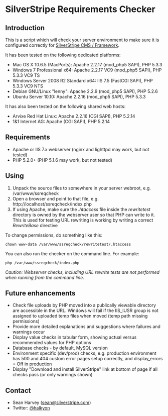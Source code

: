 # SilverStripe Requirements Checker

## Introduction

This is a script which will check your server environment to make sure it is configured correctly
for [SilverStripe CMS / Framework](http://silverstripe.org).

It has been tested on the following dedicated platforms:

 * Mac OS X 10.6.5 (MacPorts): Apache 2.2.17 (mod_php5 SAPI), PHP 5.3.3
 * Windows 7 Professional x64: Apache 2.2.17 VC9 (mod_php5 SAPI), PHP 5.3.3 VC9 TS
 * Windows Server 2008 R2 Standard x64: IIS 7.5 (FastCGI SAPI), PHP 5.3.3 VC9 NTS
 * Debian GNU/Linux "lenny": Apache 2.2.9 (mod_php5 SAPI), PHP 5.2.6
 * Ubuntu Server 10.10: Apache 2.2.16 (mod_php5 SAPI), PHP 5.3.3

It has also been tested on the following shared web hosts:

 * Arvixe Red Hat Linux: Apache 2.2.16 (CGI SAPI), PHP 5.2.14
 * 1&1 Internet AG: Apache (CGI SAPI), PHP 5.2.14

## Requirements

 * Apache or IIS 7.x webserver (nginx and lighttpd may work, but not tested)
 * PHP 5.2.0+ (PHP 5.1.6 may work, but not tested)

## Using

 1. Unpack the source files to somewhere in your server webroot, e.g. /var/www/ssreqcheck
 2. Open a browser and point to that file, e.g. http://localhost/ssreqcheck/index.php
 3. If using Apache, make sure the *.htaccess* file inside the *rewritetest* directory is owned by the webserver user so that PHP can write to it. This is used for testing URL rewriting is working by writing a correct *RewriteBase* directive

To change permissions, do something like this:

	chown www-data /var/www/ssreqcheck/rewritetest/.htaccess

You can also run the checker on the command line. For example:

	php /var/www/ssreqcheck/index.php

*Caution: Webserver checks, including URL rewrite tests are not performed when running from the command line.*

## Future enhancements

 * Check file uploads by PHP moved into a publically viewable directory are accessible in the URL.
   Windows will fail if the IIS_IUSR group is not assigned to uploaded temp files when moved (temp path missing permissions)
 * Provide more detailed explanations and suggestions where failures and warnings occur
 * Display value checks in tabular form, showing actual versus recommended values for PHP options
 * Database checks - by default, MySQL version
 * Environment specific (dev/prod) checks, e.g. production environment has 500 and 404 custom error pages setup correctly, and display_errors = Off in production
 * Display "Download and install SilverStripe" link at bottom of page if all checks pass (or only warnings shown)

## Contact

 * Sean Harvey (sean@silverstripe.com)
 * Twitter: [@halkyon](http://twitter.com/halkyon)